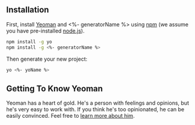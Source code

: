 ## Installation

First, install [Yeoman](http://yeoman.io) and <%- generatorName %> using [npm](https://www.npmjs.com/) (we assume you have pre-installed [node.js](https://nodejs.org/)).

```bash
npm install -g yo
npm install -g <%- generatorName %>
```

Then generate your new project:

```bash
yo <%- yoName %>
```

## Getting To Know Yeoman

Yeoman has a heart of gold. He's a person with feelings and opinions, but he's very easy to work with. If you think he's too opinionated, he can be easily convinced. Feel free to [learn more about him](http://yeoman.io/).
